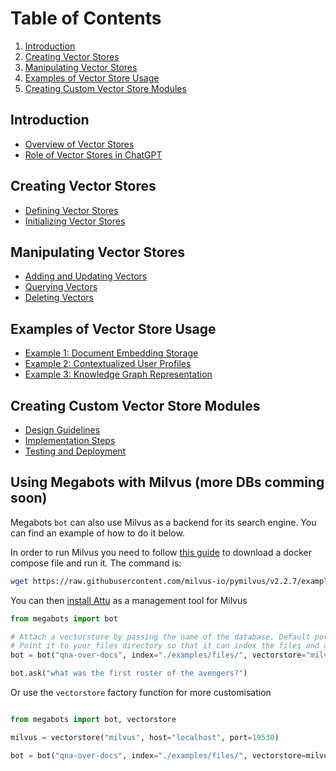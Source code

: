 # Table of Contents

1. [Introduction](#introduction)
2. [Creating Vector Stores](#creating-vector-stores)
3. [Manipulating Vector Stores](#manipulating-vector-stores)
4. [Examples of Vector Store Usage](#examples-of-vector-store-usage)
5. [Creating Custom Vector Store Modules](#creating-custom-vector-store-modules)

## Introduction
- [Overview of Vector Stores](#overview-of-vector-stores)
- [Role of Vector Stores in ChatGPT](#role-of-vector-stores-in-chatgpt)

## Creating Vector Stores
- [Defining Vector Stores](#defining-vector-stores)
- [Initializing Vector Stores](#initializing-vector-stores)

## Manipulating Vector Stores
- [Adding and Updating Vectors](#adding-and-updating-vectors)
- [Querying Vectors](#querying-vectors)
- [Deleting Vectors](#deleting-vectors)

## Examples of Vector Store Usage
- [Example 1: Document Embedding Storage](#example-1-document-embedding-storage)
- [Example 2: Contextualized User Profiles](#example-2-contextualized-user-profiles)
- [Example 3: Knowledge Graph Representation](#example-3-knowledge-graph-representation)

## Creating Custom Vector Store Modules
- [Design Guidelines](#design-guidelines)
- [Implementation Steps](#implementation-steps)
- [Testing and Deployment](#testing-and-deployment)



## Using Megabots with Milvus (more DBs comming soon)

Megabots `bot` can also use Milvus as a backend for its search engine. You can find an example of how to do it below.

In order to run Milvus you need to follow [this guide](https://milvus.io/docs/example_code.md) to download a docker compose file and run it.
The command is:

```bash
wget https://raw.githubusercontent.com/milvus-io/pymilvus/v2.2.7/examples/hello_milvus.py
```

You can then [install Attu](https://milvus.io/docs/attu_install-docker.md) as a management tool for Milvus

```python
from megabots import bot

# Attach a vectorstore by passing the name of the database. Default port for milvus is 19530 and default host is localhost
# Point it to your files directory so that it can index the files and add them to the vectorstore
bot = bot("qna-over-docs", index="./examples/files/", vectorstore="milvus")

bot.ask("what was the first roster of the avengers?")
```

Or use the `vectorstore` factory function for more customisation

```python

from megabots import bot, vectorstore

milvus = vectorstore("milvus", host="localhost", port=19530)

bot = bot("qna-over-docs", index="./examples/files/", vectorstore=milvus)
```